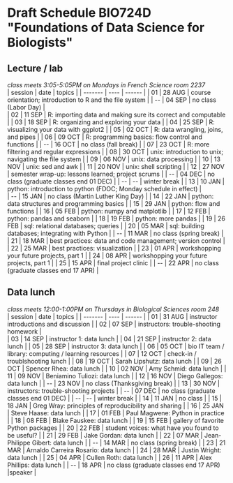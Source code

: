 # Draft Schedule BIO724D "Foundations of Data Science for Biologists"  

## Lecture / lab

*class meets 3:05-5:05PM on Mondays in French Science room 2237*  
| session | date | topics |
| ------- | ---- | ------ |
| 01 | 28 AUG | course orientation; introduction to R and the file system  |
| -- | 04 SEP | no class (Labor Day)  |     
| 02 | 11 SEP | R: importing data and making sure its correct and computable  | 
| 03 | 18 SEP | R: organizing and exploring your data  |
| 04 | 25 SEP | R: visualizing your data with ggplot2  |
| 05 | 02 OCT | R: data wrangling, joins, and pipes |
| 06 | 09 OCT | R: programming basics: flow control and functions  |
| -- | 16 OCT | no class (fall break) |
| 07 | 23 OCT | R: more filtering and regular expressions  |
| 08 | 30 OCT | unix: introduction to unix; navigating the file system  |
| 09 | 06 NOV | unix: data processing  |
| 10 | 13 NOV | unix: sed and awk  |
| 11 | 20 NOV | unix: shell scripting  |
| 12 | 27 NOV | semester wrap-up: lessons learned; project scrums |
| -- | 04 DEC | no class (graduate classes end 01 DEC)  |
| -- | -- | winter break |
| 13 | 10 JAN | python: introduction to python (FDOC; Monday schedule in effect) |  
| -- | 15 JAN | no class (Martin Luther King Day)  |
| 14 | 22 JAN | python: data structures and programming basics  |
| 15 | 29 JAN | python: flow and functions  |
| 16 | 05 FEB | python: numpy and matplotlib  |
| 17 | 12 FEB | python: pandas and seaborn  |
| 18 | 19 FEB | python: more pandas |
| 19 | 26 FEB | sql: relational databases; queries |
| 20 | 05 MAR | sql: building databases; integrating with Python |
| -- | 11 MAR | no class (spring break) |
| 21 | 18 MAR | best practices: data and code management; version control  |
| 22 | 25 MAR | best practices: visualization  |
| 23 | 01 APR | workshopping your future projects, part 1  |
| 24 | 08 APR | workshopping your future projects, part 1  |
| 25 | 15 APR | final project clinic |
| -- | 22 APR | no class (graduate classes end 17 APR)  |

## Data lunch

*class meets 12:00-1:00PM on Thursdays in Biological Sciences room 248*  
| session | date | topics |
| ------- | ---- | ------ |
| 01 | 31 AUG | instructor introductions and discussion |
| 02 | 07 SEP | instructors: trouble-shooting homework |     
| 03 | 14 SEP | instructor 1: data lunch | 
| 04 | 21 SEP | instructor 2: data lunch | 
| 05 | 28 SEP | instructor 3: data lunch | 
| 06 | 05 OCT | bio IT team / library: computing / learning resources | 
| 07 | 12 OCT | check-in / troublshooting lunch | 
| 08 | 19 OCT | Sarah Lipshutz: data lunch | 
| 09 | 26 OCT | Spencer Rhea: data lunch | 
| 10 | 02 NOV | Amy Schmid: data lunch  | 
| 11 | 09 NOV | Beniamino Tuliozi: data lunch | 
| 12 | 16 NOV | Diego Gallegos: data lunch | 
| -- | 23 NOV | no class (Thanksgiving break) | 
| 13 | 30 NOV | instructors: trouble-shooting projects | 
| -- | 07 DEC | no class (graduate classes end 01 DEC) |
| -- | -- | winter break |
| 14 | 11 JAN | no class | 
| 15 | 18 JAN | Greg Wray: principles of reproducibility and sharing |
| 16 | 25 JAN | Steve Haase: data lunch |
| 17 | 01 FEB | Paul Magwene: Python in practice |
| 18 | 08 FEB | Blake Fauskee: data lunch |
| 19 | 15 FEB | gallery of favorite Python packages |
| 20 | 22 FEB | student voices: what have you found to be useful?  |
| 21 | 29 FEB | Jake Gordan: data lunch |
| 22 | 07 MAR | Jean-Philippe Gibert: data lunch |
| -- | 14 MAR | no class (spring break) |
| 23 | 21 MAR | Arnaldo Carreira Rosario: data lunch |
| 24 | 28 MAR | Justin Wright: data lunch |
| 25 | 04 APR | Cullen Roth: data lunch |
| 26 | 11 APR | Alex Phillips: data lunch |
| -- | 18 APR | no class (graduate classes end 17 APR) |speaker |
  
  
